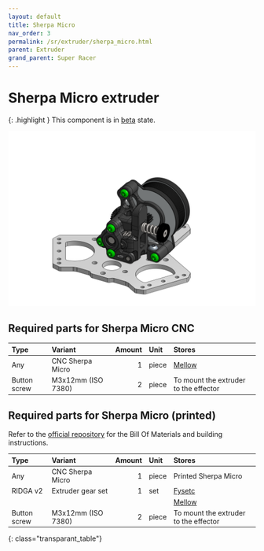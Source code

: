 ```yaml
---
layout: default
title: Sherpa Micro
nav_order: 3
permalink: /sr/extruder/sherpa_micro.html
parent: Extruder
grand_parent: Super Racer
---
```


# Sherpa Micro extruder

{: .highlight }
This component is in [beta](/sr/faq.html#what-is-the-state-of-the-project) state.

![Sherpa Micro](/assets/images/sr/extruder/sherpa_micro.png)

## Required parts for Sherpa Micro CNC

| Type             | Variant                           | Amount | Unit  |                           Stores                            |
|:-----------------|:----------------------------------|-------:|:------|:------------------------------------------------------------|
| Any              | CNC Sherpa Micro                  |      1 | piece | [Mellow](https://s.click.aliexpress.com/e/_DFTy353)         |
| Button screw     | M3x12mm (ISO 7380)                |      2 | piece | To mount the extruder to the effector                       |

## Required parts for Sherpa Micro (printed)

Refer to the [official repository](https://github.com/Annex-Engineering/Sherpa_Micro-Extruder) for the Bill Of Materials and building instructions.

| Type             | Variant                           | Amount | Unit  |                           Stores                            |
|:-----------------|:----------------------------------|-------:|:------|:------------------------------------------------------------|
| Any              | CNC Sherpa Micro                  |      1 | piece | Printed Sherpa Micro                                        |
| RIDGA v2         | Extruder gear set                 |      1 | set   | [Fysetc](https://s.click.aliexpress.com/e/_Dmjv2cN)         |
|                  |                                   |        |       | [Mellow](https://s.click.aliexpress.com/e/_DDUsR53)         |
| Button screw     | M3x12mm (ISO 7380)                |      2 | piece | To mount the extruder to the effector                       |
{: class="transparant_table"}